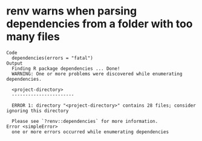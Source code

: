 # renv warns when parsing dependencies from a folder with too many files

    Code
      dependencies(errors = "fatal")
    Output
      Finding R package dependencies ... Done!
      WARNING: One or more problems were discovered while enumerating dependencies.
      
      <project-directory>
      -----------------------
      
      ERROR 1: directory "<project-directory>" contains 28 files; consider ignoring this directory
      
      Please see `?renv::dependencies` for more information.
    Error <simpleError>
      one or more errors occurred while enumerating dependencies

